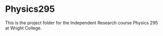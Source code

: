 # Physics295

This is the project folder for the Independent Research course Physics 295 at Wright College.

